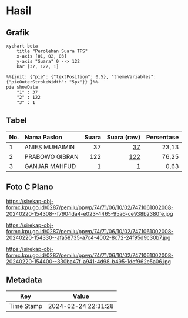 # Hasil

## Grafik

```mermaid
xychart-beta
    title "Perolehan Suara TPS"
    x-axis [01, 02, 03]
    y-axis "Suara" 0 --> 122
    bar [37, 122, 1]
```

```mermaid
%%{init: {"pie": {"textPosition": 0.5}, "themeVariables": {"pieOuterStrokeWidth": "5px"}} }%%
pie showData
    "1" : 37
    "2" : 122
    "3" : 1
```

## Tabel

| No. | Nama Paslon    | Suara | Suara (raw) | Persentase |
|:--- |:-------------- | -----:| -----------:| ----------:|
| 1   | ANIES MUHAIMIN | 37    | [37][p-1]   | 23,13      |
| 2   | PRABOWO GIBRAN | 122   | [122][p-2]  | 76,25      |
| 3   | GANJAR MAHFUD  | 1     | [1][p-3]    | 0,63       |


[p-1]: https://github.com/gigit-pemilu/pemilu-2024-74-sulawesi-tenggara/blob/main/pilpres/hitung-suara/sub/74-sulawesi-tenggara/sub/71-kota-kendari/sub/06-abeli/sub/1002-lapulu/sub/008-tps/sub/paslon-1.txt
[p-2]: https://github.com/gigit-pemilu/pemilu-2024-74-sulawesi-tenggara/blob/main/pilpres/hitung-suara/sub/74-sulawesi-tenggara/sub/71-kota-kendari/sub/06-abeli/sub/1002-lapulu/sub/008-tps/sub/paslon-2.txt
[p-3]: https://github.com/gigit-pemilu/pemilu-2024-74-sulawesi-tenggara/blob/main/pilpres/hitung-suara/sub/74-sulawesi-tenggara/sub/71-kota-kendari/sub/06-abeli/sub/1002-lapulu/sub/008-tps/sub/paslon-3.txt

## Foto C Plano

https://sirekap-obj-formc.kpu.go.id/0287/pemilu/ppwp/74/71/06/10/02/7471061002008-20240220-154308--f7904da4-e023-4465-95a6-ce938b2380fe.jpg

https://sirekap-obj-formc.kpu.go.id/0287/pemilu/ppwp/74/71/06/10/02/7471061002008-20240220-154330--afa58735-a7c4-4002-8c72-24f95d9c30b7.jpg

https://sirekap-obj-formc.kpu.go.id/0287/pemilu/ppwp/74/71/06/10/02/7471061002008-20240220-154400--330ba47f-a941-4d98-b495-1def962e5a06.jpg


## Metadata

| Key        | Value               |
| ---------- | ------------------- |
| Time Stamp | 2024-02-24 22:31:28 |



